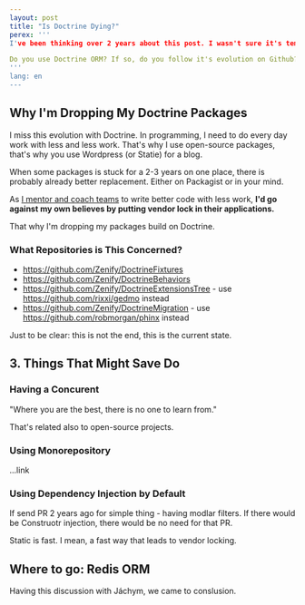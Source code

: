```yaml
---
layout: post
title: "Is Doctrine Dying?"
perex: '''
I've been thinking over 2 years about this post. I wasn't sure it's temporal feeling (negative hype) or real think. It's still the same so I think it's about time to write about it.

Do you use Doctrine ORM? If so, do you follow it's evolution on Github? Symfony is evolving, Laravel is evoling, Nette is evoling, world is evolving...
'''
lang: en
---
```



## Why I'm Dropping My Doctrine Packages

I miss this evolution with Doctrine. In programming, I need to do every day work with less and less work. That's why I use open-source packages, that's why you use Wordpress (or  Statie) for a blog.

When some packages is stuck for a 2-3 years on one place, there is probably already better replacement. Either on Packagist or in your mind.

As [I mentor and coach teams](link) to write better code with less work, **I'd go against my own believes by putting vendor lock in their applications.**

That why I'm dropping my packages build on Doctrine.


### What Repositories is This Concerned?

- https://github.com/Zenify/DoctrineFixtures
- https://github.com/Zenify/DoctrineBehaviors
- https://github.com/Zenify/DoctrineExtensionsTree - use https://github.com/rixxi/gedmo instead
- https://github.com/Zenify/DoctrineMigration - use
https://github.com/robmorgan/phinx instead




Just to be clear: this is not the end, this is the current state.



## 3. Things That Might Save Do


### Having a Concurent

"Where you are the best, there is no one to learn from."

That's related also to open-source projects.



### Using Monorepository

...link



### Using Dependency Injection by Default

If send PR 2 years ago for simple thing - having modlar filters. If there would be Construotr injection, there would be no need for that PR.


Static is fast. I mean, a fast way that leads to vendor locking.




## Where to go: Redis ORM

Having this discussion with Jáchym, we came to conslusion.
